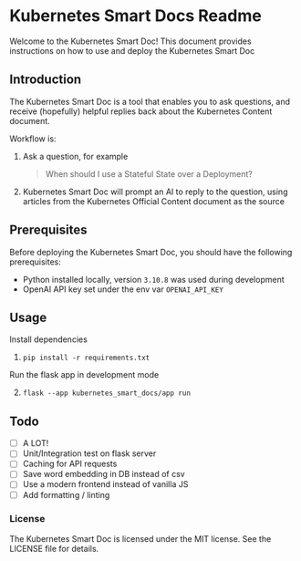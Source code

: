 # Kubernetes Smart Docs Readme

Welcome to the Kubernetes Smart Doc! This document provides instructions on how to use and deploy the Kubernetes Smart Doc

## Introduction

The Kubernetes Smart Doc is a tool that enables you to ask questions, and receive (hopefully) helpful replies back about the Kubernetes Content document.

Workflow is:

1. Ask a question, for example
   > When should I use a Stateful State over a Deployment?
2. Kubernetes Smart Doc will prompt an AI to reply to the question, using articles from the Kubernetes Official Content document as the source

## Prerequisites

Before deploying the Kubernetes Smart Doc, you should have the following prerequisites:

- Python installed locally, version `3.10.8` was used during development
- OpenAI API key set under the env var `OPENAI_API_KEY`

## Usage

Install dependencies

1. `pip install -r requirements.txt`

Run the flask app in development mode

2. `flask --app kubernetes_smart_docs/app run`

## Todo

- [ ] A LOT!
- [ ] Unit/Integration test on flask server
- [ ] Caching for API requests
- [ ] Save word embedding in DB instead of csv
- [ ] Use a modern frontend instead of vanilla JS
- [ ] Add formatting / linting

### License

The Kubernetes Smart Doc is licensed under the MIT license. See the LICENSE file for details.
